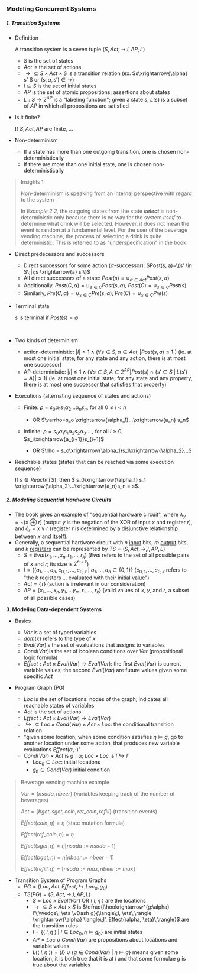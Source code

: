 ### Modeling Concurrent Systems



##### 1. Transition Systems

* Definition

  A transition system is a seven tuple $(S, Act, \rightarrow, I, AP, L)$

  * $S$ is the set of states
  * $Act​$ is the set of actions
  * $\rightarrow \subseteq S \times Act \times S$ is a transition relation (ex. $s\xrightarrow{\alpha} s' $ or $(s, \alpha, s') \in \rightarrow$)
  * $I \subseteq S$ is the set of initial states
  * $AP​$ is the set of atomic propositions; assertions about states
  * $L: S \rightarrow 2^{AP}$ is a "labeling function"; given a state $s$, $L(s)$ is a subset of $AP$ in which all propositions are satisfied




* Is it finite?

  If $S, Act, AP$ are finite, ...





* Non-determinism
  * If a state has more than one outgoing transition, one is chosen non-deterministically
  * If there are more than one initial state, one is chosen non-deterministically




> Insights 1
>
> Non-determinism is speaking from an internal perspective with regard to the system 
>
> In *Example 2.2,*  the outgoing states from the state ***select*** is non-deterministic only because there is no way for the system *itself* to determine what drink will be selected. However, it does not mean the event is random at a fundamental level. For the user of the beverage vending machine, the process of selecting a drink is quite deterministic. This is referred to as "underspecification" in the book.



* Direct predecessors and successors
  * Direct successors for some action ($\alpha$-successor): $Post(s, a)=\{s' \in S\;|\;s \xrightarrow{a} s'\}$
  * All direct successors of a state: $Post(s)=\cup_{\alpha \in Act} Post(s, \alpha)$
  * Additionally, $Post(C, \alpha)=\cup_{s\in C} Post(s,\alpha)$, $Post(C)=\cup_{s\in C} Post(s)$
  * Similarly, $Pre(C,\alpha)=\cup_{s\in C} Pre(s, \alpha)$, $Pre(C)=\cup_{s\in C}Pre(s)$





* Terminal state

  $s$ is terminal if $Post(s)=\emptyset$

  ​



* Two kinds of determinism
  * action-deterministic: $|I| \leq 1 \wedge (\forall s\in S, \alpha \in Act, |Post(s,a) \leq 1|)$ (ie. at most one initial state; for any state and any action, there is at most one successor)
  * AP-deterministic: $|I|\leq 1 \wedge (\forall s\in S, A\in 2^{AP}|Post(s) \cap \{s' \in S\;|\;L(s')=A\}| \leq 1)$ (ie. at most one initial state; for any state and any property, there is at most one successor that satisfies that property)




* Executions (alternating sequence of states and actions)

  * Finite: $\varrho=s_0\alpha_1s_1\alpha_2...\alpha_ns_n$, for all $0 \leq i < n$ 
    * OR $\varrho=s_o \xrightarrow{\alpha_1}...\xrightarrow{a_n} s_n$

  * Infinite: $\rho = s_0\alpha_1s_1\alpha_2s_2\alpha_3...$ , for all $i \geq 0$, $s_i\xrightarrow{a_{i+1}}s_{i+1}$
    * OR $\rho = s_o\xrightarrow{\alpha_1}s_1\xrightarrow{\alpha_2}...$



* Reachable states (states that can be reached via some execution sequence)

  If $s\in Reach(TS)$, then $ s_0\xrightarrow{\alpha_1} s_1 \xrightarrow{\alpha_2}...\xrightarrow{a_n}s_n = s$.





##### 2. Modeling Sequential Hardware Circuits

* The book gives an example of "sequential hardware circuit", where $\lambda_y=\neg(x\oplus r)$ (output $y$ is the negation of the XOR of input $x$ and register $r$), and $\delta_r=x \vee r$ (register $r$ is determined by a disjunctive relationship between $x$ and itself).
* Generally, a sequential hardware circuit with $n$ <u>input</u> bits, $m$ <u>output</u> bits, and $k$ <u>registers</u> can be represented by $TS=(S, Act, \rightarrow, I, AP, L)$
  * $S=Eval(x_1,...,x_n, r_1,...,r_k)$ ($Eval$ refers to the set of all possible pairs of $x$ and $r$; its size is $2^{n+k}$)
  * $I=\{(a_1,...,a_n, c_{0,1},...,c_{0,k}\;|\;a_1,...,a_n\in \{0,1\}\}$ ($c_{0,1},...,c_{0,k}$ refers to "the $k$ registers ... evaluated with their initial value")
  * $Act=\{\tau\}$ (action is irrelevant in our consideration)
  * $AP=\{x_1,...,x_n,y_1,...y_m,r_1,...,r_k\}$ (valid values of $x$, $y$, and $r$, a subset of all possible cases)




**3. Modeling Data-dependent Systems**

* Basics
  * $Var$ is a set of typed variables
  * $dom(x)$ refers to the type of $x$
  * $Eval(Var)​$ is the set of evaluations that assigns to variables
  * $Cond(Var)​$ is the set of boolean conditions over $Var​$ (propositional logic formula)
  * $Effect: Act \times Eval(Var) \to Eval(Var)$: the first $Eval(Var)$ is current variable values; the second $Eval(Var)$ are future values given some specific $Act$




* Program Graph (PG)

    * $Loc$ is the set of locations: nodes of the graph; indicates all reachable states of variables
    * $Act$ is the set of actions
    * $Effect: Act \times Eval(Var) \to Eval(Var)$
    * $\hookrightarrow \subseteq Loc \times Cond(Var) \times Act \times Loc$: the conditional transition relation
  *  "given some location, when some condition satisfies $\eta \vDash g$, go to another location under some action, that produces new variable evaluations $Effect(\alpha, \cdot)$"
  * $Cond(Var) \times Act$ is $g: \alpha$;  $Loc \times Loc$ is $l \hookrightarrow l'$
    * $Loc_0 \subseteq Loc$: initial locations
    * $g_0\in Cond(Var)$ initial condition



> Beverage vending machine example
>
> $Var = \{nsoda, nbeer\}$ (variables keeping track of the number of beverages)
>
> $Act=\{bget, sget,coin,ret\_coin,refill\}$ (transition events)
>
> $Effect(coin, \eta) = \eta$ (state mutation formula)
>
> $Effect(ref\_coin, \eta)= \eta$
>
> $Effect(sget, \eta)=\eta[nsoda:=nsoda-1]$
>
> $Effect(bget, \eta)=\eta[nbeer:=nbeer-1]$
>
> $Effect(refill, \eta)=[nsoda:=max,nbeer:=max]$



* Transition System of Program Graphs
  * $PG=(Loc, Act, Effect,\hookrightarrow, Loc_0,g_0)$
  * $TS(PG)=(S,Act,\to,I,AP,L)$
    * $S=Loc\times Eval(Var)$ OR $\langle\;l,\eta \;\rangle$ are the locations
    * $\to \subseteq S\times Act \times S$ is $\dfrac{l\hookrightarrow^{g:\alpha} l'\;\wedge\; \eta \vDash g}{\langle\;l, \eta\;\rangle \xrightarrow{\alpha} \langle\;l', Effect(\alpha, \eta)\;\rangle}$ are the transition rules
    * $I=\{\langle\;l,\eta\;\rangle\;|\;l\in Loc_0, \eta \vDash g_0\}$ are initial states
    * $AP=Loc\cup Cond(Var)$ are propositions about locations and variable values
    * $L(\langle\;l,\eta\;\rangle)=\{l\}\cup \{g\in Cond(Var)\;|\;\eta\vDash g\}$ means given some location, it is both true that it is at $l$ and that some formulae $g$ is true about the variables
